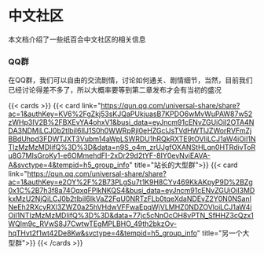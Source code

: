 
# 中文社区

本文档介绍了一些纸百合中文社区的相关信息

### QQ群

在QQ群，我们可以自由的交流剧情，讨论如何通关、剧情细节，当然，目前我们已经讨论得差不多了，所以大概率要等到第二章发布才会有当初的盛况

{{< cards >}}
  {{< card link="https://qun.qq.com/universal-share/share?ac=1&authKey=KV6%2FgZkj53sKJQaPUkjuasB7KPDO6wMvWuPAW87w52zWHp3IV2B%2FBXEvYA4ohxV1&busi_data=eyJncm91cENvZGUiOiI2OTA4NDA3NDMiLCJ0b2tlbiI6IlJ1S0h0WWRpRjl0eHZGclJsTVdHWTlJZWorRVFmZjBBdUhpd3FDWTJXT3Vubm14aWpLSWRDU1hRQkRXTE9tOVIiLCJ1aW4iOiI1NTIzMzMzMDIifQ%3D%3D&data=n9S_o4m_zrUJgfOXANStHLqn0HTRdivToRu8G7MIsGroKy1-e6OMmehdFI-2xDr29d2tYF-8IY0evNviEAVA-A&svctype=4&tempid=h5_group_info" title="站长的大型群">}}
  {{< card link="https://qun.qq.com/universal-share/share?ac=1&authKey=e2OY%2F%2B73PLgSu7t1K9H8CYv469KkAKpyP9D%2BZg0x1C%2B7h3f8a74OqxqFPlkNKQS4&busi_data=eyJncm91cENvZGUiOiI3MDkxMzU2NjQiLCJ0b2tlbiI6IkVaZ2FqU0NRTzFLb0tqeXdaNDEvZ2Y0N0NSanlNeEh2RXcyRXl3ZWZ0a25hVHdwVFFwaEpqWjVLMHZ0NDZOVloiLCJ1aW4iOiI1NTIzMzMzMDIifQ%3D%3D&data=77jc5cNnOcOH8vPTN_SfHHZ3cQzx1WQlm9c_RVwS8J7CwtwTEgMPLBHO_49th2bkzOv-hqTHvt2f1wt42De8Kw&svctype=4&tempid=h5_group_info" title="另一个大型群">}}
{{< /cards >}}